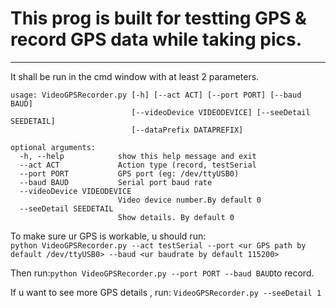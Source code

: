 # This prog is built for testting GPS & record GPS data while taking pics.
***
It shall be run in the cmd window with at least 2 parameters.
```
usage: VideoGPSRecorder.py [-h] [--act ACT] [--port PORT] [--baud BAUD]
                           [--videoDevice VIDEODEVICE] [--seeDetail SEEDETAIL]
                           [--dataPrefix DATAPREFIX]

optional arguments:
  -h, --help            show this help message and exit
  --act ACT             Action type (record, testSerial
  --port PORT           GPS port (eg: /dev/ttyUSB0)
  --baud BAUD           Serial port baud rate
  --videoDevice VIDEODEVICE
                        Video device number.By default 0
  --seeDetail SEEDETAIL
                        Show details. By default 0
```
To make sure ur GPS is workable, u should run:  
`python VideoGPSRecorder.py --act testSerial --port <ur GPS path by default /dev/ttyUSB0> --baud <ur baudrate by default 115200>`  
  
Then run:`python VideoGPSRecorder.py --port PORT --baud BAUD`to record.
  
If u want to see more GPS details , run:
`VideoGPSRecorder.py --seeDetail 1`
